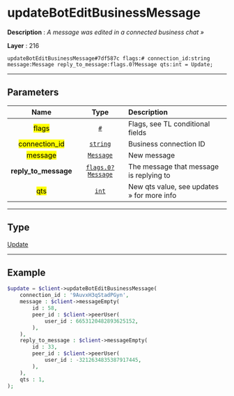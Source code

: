 # updateBotEditBusinessMessage

**Description** : *A message was edited in a connected business chat &raquo;*

**Layer** : 216

```tl
updateBotEditBusinessMessage#7df587c flags:# connection_id:string message:Message reply_to_message:flags.0?Message qts:int = Update;
```

---

## Parameters

| Name | Type | Description |
| :---: | :---: | :--- |
| <mark>flags</mark> | [`#`](type/#) | Flags, see TL conditional fields |
| <mark>connection_id</mark> | [`string`](type/string) | Business connection ID |
| <mark>message</mark> | [`Message`](type/Message) | New message |
| **reply_to_message** | [`flags.0?Message`](type/Message) | The message that message is replying to |
| <mark>qts</mark> | [`int`](type/int) | New qts value, see updates » for more info |

---

## Type

[Update](type/Update)

---

## Example

```php
$update = $client->updateBotEditBusinessMessage(
	connection_id : '9AuvxH3qStadPGyn',
	message : $client->messageEmpty(
		id : 58,
		peer_id : $client->peerUser(
			user_id : 6653120482893625152,
		),
	),
	reply_to_message : $client->messageEmpty(
		id : 33,
		peer_id : $client->peerUser(
			user_id : -3212634835387917445,
		),
	),
	qts : 1,
);
```